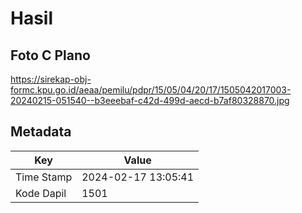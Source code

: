 # Hasil

## Foto C Plano

https://sirekap-obj-formc.kpu.go.id/aeaa/pemilu/pdpr/15/05/04/20/17/1505042017003-20240215-051540--b3eeebaf-c42d-499d-aecd-b7af80328870.jpg


## Metadata

| Key        | Value               |
| ---------- | ------------------- |
| Time Stamp | 2024-02-17 13:05:41 |
| Kode Dapil | 1501                |




